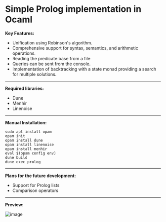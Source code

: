 # Simple Prolog implementation in Ocaml 

**Key Features:**
- Unification using Robinson's algorithm.
- Comprehensive support for syntax, semantics, and arithmetic operations.
- Reading the predicate base from a file
- Queries can be sent from the console.
- Implementation of backtracking with a state monad providing a search for multiple solutions.
---
**Required libraries:**

- Dune
- Menhir
- Linenoise
---
**Manual Installation:**
```console
sudo apt install opam
opam init
opam install dune
opam install linenoise
opam install menhir
eval $(opam config env)
dune build    
dune exec prolog
```
---
**Plans for the future development:**
- Support for Prolog lists
- Comparison operators
---
**Preview:**

![image](https://github.com/julgitt/Prolog-Implementation-In-Ocaml/assets/95649808/106a20b1-e1bc-4f92-a540-263290df2533)
